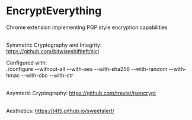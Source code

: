 # EncryptEverything
Chrome extension implementing PGP style encryption capabilities
<br><br>

Symmetric Cryptography and Integrity:
https://github.com/bitwiseshiftleft/sjcl

Configured with: <br>
./configure --without-all --with-aes --with-sha256 --with-random --with-hmac --with-cbc --with-ctr
<br><br>

Asymteric Cryptography:
https://github.com/travist/jsencrypt
<br><br>

Aesthetics:
https://t4t5.github.io/sweetalert/
